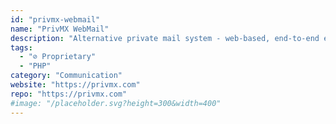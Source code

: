 ```yaml
---
id: "privmx-webmail"
name: "PrivMX WebMail"
description: "Alternative private mail system - web-based, end-to-end encrypted by design, self-hosted, decentralized, uses independent PKI. Easy to install and administrate, freeware, open-source."
tags:
  - "⊘ Proprietary"
  - "PHP"
category: "Communication"
website: "https://privmx.com"
repo: "https://privmx.com"
#image: "/placeholder.svg?height=300&width=400"
---
```


